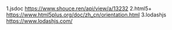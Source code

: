 
1.jsdoc https://www.shouce.ren/api/view/a/13232
2.html5+ https://www.html5plus.org/doc/zh_cn/orientation.html
3.lodashjs https://www.lodashjs.com/  
